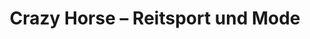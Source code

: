 ---
title: "Crazy Horse – Reitsport und Mode"
url: /paderborn/crazy-horse-reitsport-und-mode/
shop: Pferde
---